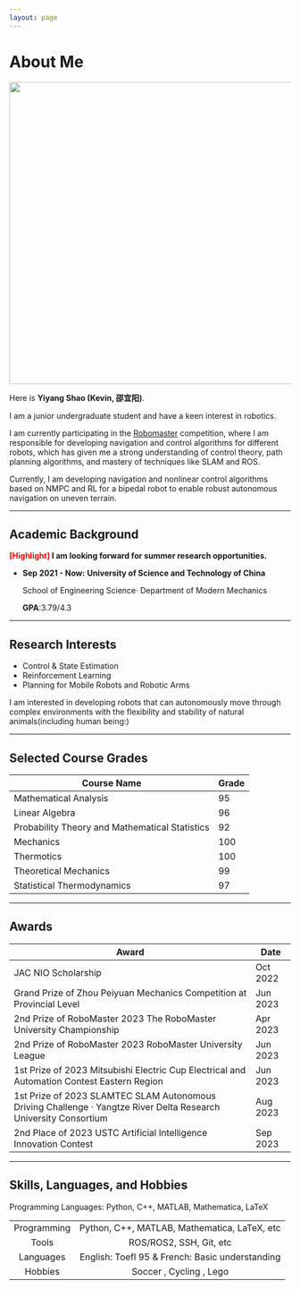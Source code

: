 ```yaml
---
layout: page
---
```


# About Me

<img src="https://kevin-shao-ustc.github.io/syy.jpg" class="floatpic" width="727" height="540">

Here is **Yiyang Shao (Kevin, 邵宜阳)**.

I am a junior undergraduate student and have a keen interest in robotics.

I am currently participating in the [Robomaster](https://www.robomaster.com/en-US) competition, where I am responsible for developing navigation and control algorithms for different robots, which has given me a strong understanding of control theory, path planning algorithms, and mastery of techniques like SLAM and ROS.

Currently, I am developing navigation and nonlinear control algorithms based on NMPC and RL for a bipedal robot to enable robust autonomous navigation on uneven terrain.

---

## Academic Background

**<font color='red'>[Highlight]</font> I am looking forward for summer research opportunities.**

- **Sep 2021 - Now:** **University of Science and Technology of China**
  
    School of Engineering Science· Department of Modern Mechanics

    **GPA**:3.79/4.3

---

## Research Interests

- Control & State Estimation
- Reinforcement Learning
- Planning for Mobile Robots and Robotic Arms

I am interested in developing robots that can autonomously move through complex environments with the flexibility and stability of natural animals(including human being:)

---

## Selected Course Grades

<!-- 列表 -->
|     Course Name     |     Grade     |
|     ----     |     ----     |
|     Mathematical Analysis     |     95     |
|     Linear Algebra     |     96     |
|     Probability Theory and Mathematical Statistics     |     92     |
|     Mechanics     |     100     |
|     Thermotics     |     100     |
|     Theoretical Mechanics     |     99     |
|     Statistical Thermodynamics     |     97     |


---

## Awards

| Award | Date |
|-------|------|
| JAC NIO Scholarship | Oct 2022 |
| Grand Prize of Zhou Peiyuan Mechanics Competition at Provincial Level | Jun 2023 |
| 2nd Prize of RoboMaster 2023 The RoboMaster University Championship | Apr 2023 |
| 2nd Prize of RoboMaster 2023 RoboMaster University League | Jun 2023 |
| 1st Prize of 2023 Mitsubishi Electric Cup Electrical and Automation Contest Eastern Region | Jun 2023 |
| 1st Prize of 2023 SLAMTEC SLAM Autonomous Driving Challenge  · Yangtze River Delta Research University Consortium | Aug 2023 |
| 2nd Place of 2023 USTC Artificial Intelligence Innovation Contest | Sep 2023 |

---

## Skills, Languages, and Hobbies

Programming Languages: Python, C++, MATLAB, Mathematica, LaTeX

|          |          |
|     :----:     |     :----:     |
|     Programming     |     Python, C++, MATLAB, Mathematica, LaTeX, etc     |
|     Tools     |     ROS/ROS2, SSH, Git, etc     |
|     Languages     |     English: Toefl 95 & French: Basic understanding     |
|     Hobbies     |     Soccer , Cycling , Lego     |

